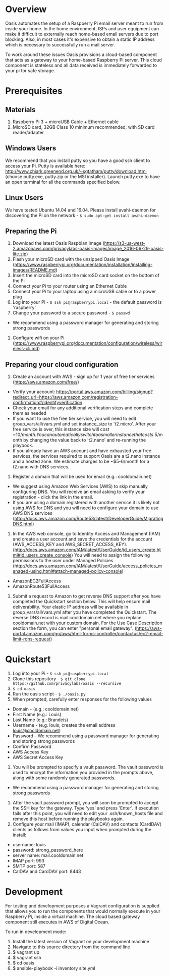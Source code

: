 # Overview

Oasis automates the setup of a Raspberry Pi email server meant to run from
inside your home.  In the home environment, ISPs and user equipment can make it
difficult to externally reach home-based email servers due to port blocking.
Also, in most cases it's expensive to obtain a static IP address which is
necessary to successfully run a mail server.

To work around these issues Oasis provisions a cloud-based component that
acts as a gateway to your home-based Raspberry Pi server.  This cloud component
is stateless and all data received is immediately forwarded to your pi for
safe storage.


# Prerequisites

## Materials

1. Raspberry Pi 3 + microUSB Cable + Ethernet cable
1. MicroSD card, 32GB Class 10 minimum recommended, with SD card reader/adapter

## Windows Users

We recommend that you install putty so you have a good ssh client to access your Pi. Putty is available here: http://www.chiark.greenend.org.uk/~sgtatham/putty/download.html (choose putty.exe, putty.zip or the MSI installer). Launch putty.exe to have an open terminal for all the commands specified below.

## Linux Users

We have tested Ubuntu 14.04 and 16.04. Please install avahi-daemon for discovering the Pi on the network - `$ sudo apt-get install avahi-daemon`

## Preparing the Pi

1. Download the latest Oasis Raspbian Image (https://s3-us-west-2.amazonaws.com/privacylabs-oasis-images/image_2016-06-29-oasis-lite.zip)
1. Flash your microSD card with the unzipped Oasis Image (https://www.raspberrypi.org/documentation/installation/installing-images/README.md)
1. Insert the microSD card into the microSD card socket on the bottom of the Pi
1. Connect your Pi to your router using an Ethernet Cable
1. Connect your Pi to your laptop using a microUSB cable or to a power plug
1. Log into your Pi - `$ ssh pi@raspberrypi.local` - the default password is 'raspberry'
1. Change your password to a secure password - `$ passwd`
  * We recommend using a password manager for generating and storing strong passwords
1. Configure wifi on your Pi (https://www.raspberrypi.org/documentation/configuration/wireless/wireless-cli.md)

## Preparing your cloud configuration

1. Create an account with AWS - sign up for 1 year of free tier services (https://aws.amazon.com/free/)
  * Verify your account: https://portal.aws.amazon.com/billing/signup?redirect_url=https://aws.amazon.com/registration-confirmation#/identityverification
  * Check your email for any additional verification steps and complete them as needed
  * If you want to use the free tier service, you will need to edit group_vars/all/vars.yml and set instance_size to 't2.micro'. After your free service is over, this instance size will cost ~$10/month. You can automatically switch to a smaller instance that costs ~$5/month by changing the value back to 't2.nano' and re-running the playbook.
  * If you already have an AWS account and have exhausted your free services, the services required to support Oasis are a t2.nano instance and a hosted zone. We estimate charges to be ~$5-6/month for a t2.nano with DNS services.
1. Register a domain that will be used for email (e.g.: cooldomain.net)
  * We suggest using Amazon Web Services (AWS) to skip manually configuring DNS. You will receive an email asking to verify your registration - click the link in the email.
  * If you are using a domain registered with another service it is likely not using AWS for DNS and you will need to configure your domain to use AWS DNS services  (http://docs.aws.amazon.com/Route53/latest/DeveloperGuide/MigratingDNS.html)
1. In the AWS web console, go to Identity Access and Management (IAM) and create a user account and save the credentials for the account (AWS_ACCESS_KEY and AWS_SECRET_ACCESS_KEY). (http://docs.aws.amazon.com/IAM/latest/UserGuide/id_users_create.html#id_users_create_console) You will need to assign the following permissions to the user under Managed Policies (http://docs.aws.amazon.com/IAM/latest/UserGuide/access_policies_managed-using.html#attach-managed-policy-console)
  * AmazonEC2FullAccess
  * AmazonRoute53FullAccess
1. Submit a request to Amazon to get reverse DNS support after you have completed the Quickstart section below. This will help ensure mail deliverability. Your elastic IP address will be available in group_vars/all/vars.yml after you have completed the Quickstart. The reverse DNS record is mail.cooldomain.net where you replace cooldomain.net with your custom domain. For the Use Case Description section the form, you can enter "personal email gateway". (https://aws-portal.amazon.com/gp/aws/html-forms-controller/contactus/ec2-email-limit-rdns-request)


# Quickstart

1. Log into your Pi - `$ ssh pi@raspberrypi.local`
1. Clone this repository - `$ git clone https://github.com/privacylabs/oasis --recursive`
1. `$ cd oasis`
1. Run the oasis script - `$ ./oasis.py`
1. When prompted, carefully enter responses for the following values
  * Domain - (e.g.: cooldomain.net)
  * First Name (e.g.: Louis)
  * Last Name (e.g.: Brandeis)
  * Username - (e.g. louis, creates the email address louis@cooldomain.net)
  * Password - We recommend using a password manager for generating and storing strong passwords
  * Confirm Password
  * AWS Access Key
  * AWS Secret Access Key
1. You will be prompted to specify a vault password. The vault password is used to encrypt the information you provided in the prompts above, along with some randomly generated passwords.
  * We recommend using a password manager for generating and storing strong passwords
1. After the vault password prompt, you will soon be prompted to accept the SSH key for the gateway. Type 'yes' and press 'Enter'. If execution fails after this point, you will need to edit your .ssh/known_hosts file and remove this host before running the playbooks again.
1. Configure your mail (IMAP), calendar (CalDAV) and contacts (CardDAV) clients as follows from values you input when prompted during the install:
  * username: louis
  * password: strong_password_here
  * server name: mail.cooldomain.net
  * IMAP port: 993
  * SMTP port: 587
  * CalDAV and CardDAV port: 8443


# Development

For testing and development purposes a Vagrant configuration is supplied that allows you
to run the components that would normally execute in your Raspberry Pi, inside a virtual
machine.  The cloud based gateway component still executes in AWS of Digital Ocean.

To run in development mode:

1. Install the latest version of Vagrant on your development machine
1. Navigate to this source directory from the command line
1. $ vagrant up
1. $ vagrant ssh
1. $ cd oasis
1. $ ansible-playbook -i inventory site.yml
